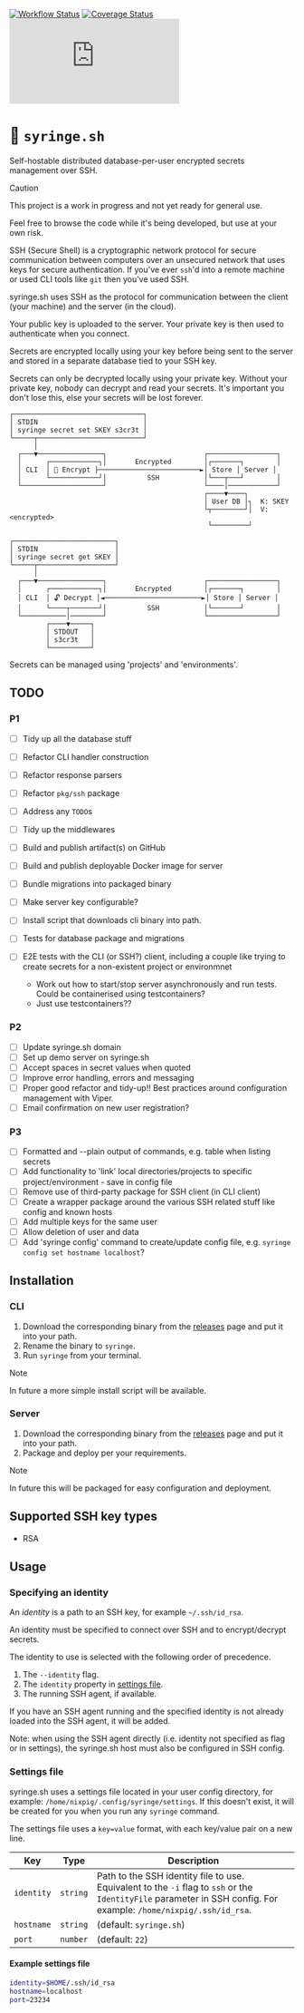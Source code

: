 [![Workflow Status](https://github.com/nixpig/syringe.sh/actions/workflows/build.yml/badge.svg?branch=main)](https://github.com/nixpig/syringe.sh/actions/workflows/build.yml?query=branch%3Amain)
[![Coverage Status](https://coveralls.io/repos/github/nixpig/syringe.sh/badge.svg?branch=main)](https://coveralls.io/github/nixpig/syringe.sh?branch=main)
[![Go Report Card](https://goreportcard.com/badge/github.com/nixpig/syringe.sh)](https://goreportcard.com/report/github.com/nixpig/syringe.sh)

# 🔐 `syringe.sh`

Self-hostable distributed database-per-user encrypted secrets management over SSH.

> [!CAUTION]
>
> This project is a work in progress and not yet ready for general use.
>
> Feel free to browse the code while it's being developed, but use at your own risk.

SSH (Secure Shell) is a cryptographic network protocol for secure communication between computers over an unsecured network that uses keys for secure authentication. If you've ever `ssh`'d into a remote machine or used CLI tools like `git` then you've used SSH.

syringe.sh uses SSH as the protocol for communication between the client (your machine) and the server (in the cloud).

Your public key is uploaded to the server. Your private key is then used to authenticate when you connect.

Secrets are encrypted locally using your key before being sent to the server and stored in a separate database tied to your SSH key.

Secrets can only be decrypted locally using your private key. Without your private key, nobody can decrypt and read your secrets. It's important you don't lose this, else your secrets will be lost forever.

```
┌────────────────────────────────┐
│ STDIN                          │
│ syringe secret set SKEY s3cr3t │
└─────┬──────────────────────────┘
      │
  ┌───▼────────────────┐                        ┌─────────────────┐
  │      ┌────────────┐│       Encrypted        │┌───────┐        │
  │ CLI  │ 🔐 Encrypt ├─────────────────────────►│ Store │ Server │
  │      └────────────┘│          SSH           │└───┬───┘        │
  └────────────────────┘                        └────│────────────┘
                                                ┌────▼────┐
                                                │ User DB │┐  K: SKEY
                                                └┬────────┘│  V: <encrypted>
                                                 └─────────┘

┌─────────────────────────┐
│ STDIN                   │
│ syringe secret get SKEY │
└─────┬───────────────────┘
      │
  ┌───▼────────────────┐                        ┌─────────────────┐
  │      ┌────────────┐│       Encrypted        │┌───────┐        │
  │ CLI  │ 🔓️ Decrypt │◄────────────────────────►│ Store │ Server │
  │      └────┬───────┘│          SSH           │└───────┘        │
  └───────────│────────┘                        └─────────────────┘
         ┌────▼─────┐
         │ STDOUT   │
         │ s3cr3t   │
         └──────────┘

```

Secrets can be managed using 'projects' and 'environments'.

## TODO

### P1

- [ ] Tidy up all the database stuff
- [ ] Refactor CLI handler construction
- [ ] Refactor response parsers
- [ ] Refactor `pkg/ssh` package
- [ ] Address any `TODO`s
- [ ] Tidy up the middlewares

- [ ] Build and publish artifact(s) on GitHub
- [ ] Build and publish deployable Docker image for server
- [ ] Bundle migrations into packaged binary
- [ ] Make server key configurable?
- [ ] Install script that downloads cli binary into path.
- [ ] Tests for database package and migrations
- [ ] E2E tests with the CLI (or SSH?) client, including a couple like trying to create secrets for a non-existent project or environmnet
  - Work out how to start/stop server asynchronously and run tests. Could be containerised using testcontainers?
  - Just use testcontainers??

### P2

- [ ] Update syringe.sh domain
- [ ] Set up demo server on syringe.sh
- [ ] Accept spaces in secret values when quoted
- [ ] Improve error handling, errors and messaging
- [ ] Proper good refactor and tidy-up!! Best practices around configuration management with Viper.
- [ ] Email confirmation on new user registration?

### P3

- [ ] Formatted and --plain output of commands, e.g. table when listing secrets
- [ ] Add functionality to 'link' local directories/projects to specific project/environment - save in config file
- [ ] Remove use of third-party package for SSH client (in CLI client)
- [ ] Create a wrapper package around the various SSH related stuff like config and known hosts
- [ ] Add multiple keys for the same user
- [ ] Allow deletion of user and data
- [ ] Add 'syringe config' command to create/update config file, e.g. `syringe config set hostname localhost`?

## Installation

### CLI

1. Download the corresponding binary from the [releases](https://github.com/nixpig/syringe.sh/releases) page and put it into your path.
1. Rename the binary to `syringe`.
1. Run `syringe` from your terminal.

> [!NOTE]
>
> In future a more simple install script will be available.

### Server

1. Download the corresponding binary from the [releases](https://github.com/nixpig/syringe.sh/releases) page and put it into your path.
1. Package and deploy per your requirements.

> [!NOTE]
>
> In future this will be packaged for easy configuration and deployment.

## Supported SSH key types

- RSA

## Usage

### Specifying an identity

An _identity_ is a path to an SSH key, for example `~/.ssh/id_rsa`.

An identity must be specified to connect over SSH and to encrypt/decrypt secrets.

The identity to use is selected with the following order of precedence.

1. The `--identity` flag.
1. The `identity` property in [settings file](#settings-file).
1. The running SSH agent, if available.

If you have an SSH agent running and the specified identity is not already loaded into the SSH agent, it will be added.

Note: when using the SSH agent directly (i.e. identity not specified as flag or in settings), the syringe.sh host must also be configured in SSH config.

### Settings file

syringe.sh uses a settings file located in your user config directory, for example: `/home/nixpig/.config/syringe/settings`. If this doesn't exist, it will be created for you when you run any `syringe` command.

The settings file uses a `key=value` format, with each key/value pair on a new line.

| Key        | Type     | Description                                                                                                                                                        |
| ---------- | -------- | ------------------------------------------------------------------------------------------------------------------------------------------------------------------ |
| `identity` | `string` | Path to the SSH identity file to use. Equivalent to the `-i` flag to `ssh` or the `IdentityFile` parameter in SSH config. For example: `/home/nixpig/.ssh/id_rsa`. |
| `hostname` | `string` | (default: `syringe.sh`)                                                                                                                                            |
| `port`     | `number` | (default: `22`)                                                                                                                                                    |

#### Example settings file

```bash
identity=$HOME/.ssh/id_rsa
hostname=localhost
port=23234
```
